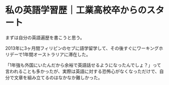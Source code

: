# 私の英語学習歴｜工業高校卒からのスタート
まずは自分の英語遍歴を書こうと思う。

2013年に3ヶ月間フィリピンのセブに語学留学して、その後すぐにワーキングホリデーで1年間オーストラリアに滞在した。

「1年強も外国にいたんだから余裕で英語話せるようになったんでしょ？」って言われることも多かったが、実際は英語に対する恐怖心がなくなっただけで、自分で文章を組み立てるのはなかなか難しかった。
